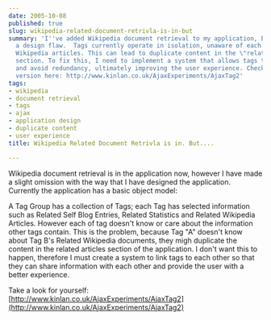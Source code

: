 ```yaml
---
date: 2005-10-08
published: true
slug: wikipedia-related-document-retrivla-is-in-but
summary: 'I''ve added Wikipedia document retrieval to my application, but there''s
  a design flaw.  Tags currently operate in isolation, unaware of each other''s related
  Wikipedia articles. This can lead to duplicate content in the \"related articles\"
  section. To fix this, I need to implement a system that allows tags to share information
  and avoid redundancy, ultimately improving the user experience. Check out the current
  version here: http://www.kinlan.co.uk/AjaxExperiments/AjaxTag2'
tags:
- wikipedia
- document retrieval
- tags
- ajax
- application design
- duplicate content
- user experience
title: Wikipedia Related Document Retrivla is in. But....

---
```

Wikipedia document retrieval is in the application now, however I have made a slight omission with the way that I have designed the application.  Currently the application has a basic object model:<p />A Tag Group has a collection of Tags; each Tag has selected information such as Related Self Blog Entries,  Related Statistics and Related Wikipedia Articles.  However each of tag doesn't know or care about the information other tags contain.  This is the problem, because Tag "A" doesn't know about Tag B's Related Wikipedia documents, they migh duplicate the content in the related articles section of the application.  I don't want this to happen, therefore I must create a system to link tags to each other so that they can share information with each other and provide the user with a better experience.<p />Take a look for yourself: [http://www.kinlan.co.uk/AjaxExperiments/AjaxTag2](http://www.kinlan.co.uk/AjaxExperiments/AjaxTag2)<p />

